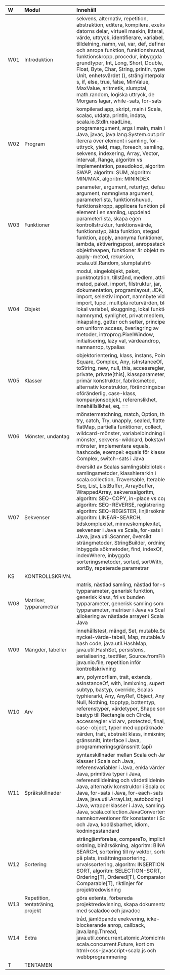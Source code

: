 | W   | Modul                             | Innehåll |
|:----|:----------------------------------|:--|
| W01 | Introduktion                      | sekvens, alternativ, repetition, abstraktion, editera, kompilera, exekvera, datorns delar, virtuell maskin, litteral, värde, uttryck, identifierare, variabel, typ, tilldelning, namn, val, var, def, definera och anropa funktion, funktionshuvud, funktionskropp, procedur, inbyggda grundtyper, Int, Long, Short, Double, Float, Byte, Char, String, println, typen Unit, enhetsvärdet (), stränginterpolatorn s, if, else, true, false, MinValue, MaxValue, aritmetik, slumptal, math.random, logiska uttryck, de Morgans lagar, while-sats, for-sats |
| W02 | Program                           | kompilerad app, skript, main i Scala, scalac, utdata, println, indata, scala.io.StdIn.readLine, programargument, args i main, main i Java, javac, java.lang.System.out.println, iterera över element i samling, for-uttryck, yield, map, foreach, samling, sekvens, indexering, Array, Vector, intervall, Range, algoritm vs implementation, pseudokod, algoritm: SWAP, algoritm: SUM, algoritm: MIN/MAX, algoritm: MININDEX |
| W03 | Funktioner                        | parameter, argument, returtyp, default-argument, namngivna argument, parameterlista, funktionshuvud, funktionskropp, applicera funktion på alla element i en samling, uppdelad parameterlista, skapa egen kontrollstruktur, funktionsvärde, funktionstyp, äkta funktion, stegad funktion, apply, anonyma funktioner, lambda, aktiveringspost, anropsstacken, objektheapen, funktioner är objekt med apply-metod, rekursion, scala.util.Random, slumptalsfrö |
| W04 | Objekt                            | modul, singelobjekt, paket, punktnotation, tillstånd, medlem, attribut, metod, paket, import, filstruktur, jar, dokumentation, programlayout, JDK, import, selektiv import, namnbyte vid import, tupel, multipla returvärden, block, lokal variabel, skuggning, lokal funktion, namnrymd, synlighet, privat medlem, inkapsling, getter och setter, principen om uniform access, överlagring av metoder, introprog.PixelWindow, initialisering, lazy val, värdeandrop, namnanrop, typalias |
| W05 | Klasser                           | objektorientering, klass, instans, Point, Square, Complex, Any, isInstanceOf, toString, new, null, this, accessregler, private, private[this], klassparameter, primär konstruktor, fabriksmetod, alternativ konstruktor, förändringsbar, oföränderlig, case-klass, kompanjonsobjekt, referenslikhet, innehållslikhet, eq, == |
| W06 | Mönster, undantag                 | mönstermatchning, match, Option, throw, try, catch, Try, unapply, sealed, flatten, flatMap, partiella funktioner, collect, wildcard-mönster, variabelbindning i mönster, sekvens-wildcard, bokstavliga mönster, implementera equals, hashcode, exempel: equals för klassen Complex, switch-sats i Java |
| W07 | Sekvenser                         | översikt av Scalas samlingsbibliotek och samlingsmetoder, klasshierarkin i scala.collection, Traversable, Iterable, Seq, List, ListBuffer, ArrayBuffer, WrappedArray, sekvensalgoritm, algoritm: SEQ-COPY, in-place vs copy, algoritm: SEQ-REVERSE, registrering, algoritm: SEQ-REGISTER, linjärsökning, algoritm: LINEAR-SEARCH, tidskomplexitet, minneskomplexitet, sekvenser i Java vs Scala, for-sats i Java, java.util.Scanner, översikt strängmetoder, StringBuilder, ordning, inbyggda sökmetoder, find, indexOf, indexWhere, inbyggda sorteringsmetoder, sorted, sortWith, sortBy, repeterade parametrar |
| KS  | KONTROLLSKRIVN.                   |  |
| W08 | Matriser, typparametrar           | matris, nästlad samling, nästlad for-sats, typparameter, generisk funktion, generisk klass, fri vs bunden typparameter, generisk samling som typparameter, matriser i Java vs Scala, allokering av nästlade arrayer i Scala och Java |
| W09 | Mängder, tabeller                 | innehållstest, mängd, Set, mutable.Set, nyckel-värde-tabell, Map, mutable.Map, hash code, java.util.HashMap, java.util.HashSet, persistens, serialisering, textfiler, Source.fromFile, java.nio.file, repetition inför kontrollskrivning |
| W10 | Arv                               | arv, polymorfism, trait, extends, asInstanceOf, with, inmixning, supertyp, subtyp, bastyp, override, Scalas typhierarki, Any, AnyRef, Object, AnyVal, Null, Nothing, topptyp, bottentyp, referenstyper, värdetyper, Shape som bastyp till Rectangle och Circle, accessregler vid arv, protected, final, case-object, typer med uppräknade värden, trait, abstrakt klass, inmixning, gränssnitt, interface i Java, programmeringsgränssnitt (api) |
| W11 | Språkskillnader                   | syntaxskillnader mellan Scala och Java, klasser i Scala och Java, referensvariabler i Java, enkla värden i Java, primitiva typer i Java, referenstilldelning och värdetilldelning i Java, alternativ konstruktor i Scala och Java, for-sats i Java, for-each-sats i Java, java.util.ArrayList, autoboxing i Java, wrapperklasser i Java, samlingar i Java, scala.collection.JavaConverters, namnkonventioner för konstanter i Scala och Java, kodläsbarhet, idiom, kodningsstandard |
| W12 | Sortering                         | strängjämförelse, compareTo, implicit ordning, binärsökning, algoritm: BINARY-SEARCH, sortering till ny vektor, sortering på plats, insättningssortering, urvalssortering, algoritm: INSERTION-SORT, algoritm: SELECTION-SORT, Ordering[T], Ordered[T], Comparator[T], Comparable[T], riktlinjer för projektredovisning |
| W13 | Repetition, tentaträning, projekt | göra extenta, förbereda projektredovisning, skapa dokumentation med scaladoc och javadoc |
| W14 | Extra                             | tråd, jämlöpande exekvering, icke-blockerande anrop, callback, java.lang.Thread, java.util.concurrent.atomic.AtomicInteger, scala.concurrent.Future, kort om html+css+javascript+scala.js och webbprogrammering |
| T   | TENTAMEN                          |  |